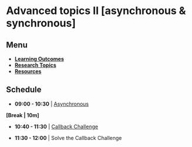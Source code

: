 # Advanced topics II [asynchronous & synchronous]

## Menu

- **[Learning Outcomes](./learning-outcomes.md)**
- **[Research Topics](./research-topics.md)**
- **[Resources](./resources.md)**

## Schedule

- **09:00 - 10:30** | [Asynchronous](./Asynchronicity.md)

**[Break | 10m]**

- **10:40 - 11:30** | [Callback Challenge](./Callback-Challenge/README.md)

- **11:30 - 12:00** | Solve the Callback Challenge
